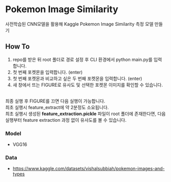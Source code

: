 # Pokemon Image Similarity
사전학습된 CNN모델을 활용해 Kaggle Pokemon Image Similarity 측정 모델 만들기

## How To
1. repo를 받은 뒤 root 폴더로 경로 설정 후 CLI 환경에서 python main.py를 입력합니다.
2. 첫 번째 포켓몬을 입력합니다. (enter)
3. 첫 번째 포켓몬과 비교하고 싶은 두 번째 포켓몬을 입력합니다. (enter)
4. 새 창에서 뜨는 FIGURE로 유사도 및 선택한 포켓몬 이미지를 확인할 수 있습니다.

<br>
최종 실행 후 FIGURE를 끄면 다음 실행이 가능합니다.
<br>최초 실행시 feature_extract에 약 2분정도 소요됩니다.
<br>최초 실행시 생성된 <strong>feature_extraction.pickle</strong> 파일이 root 폴더에 존재한다면, 다음 실행부터 feature extraction 과정 없이 유사도를 볼 수 있습니다.

### Model
- VGG16

### Data
- https://www.kaggle.com/datasets/vishalsubbiah/pokemon-images-and-types
